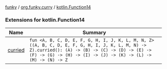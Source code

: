 [funky](../../index.md) / [org.funky.curry](../index.md) / [kotlin.Function14](.)

### Extensions for kotlin.Function14

| Name | Summary |
|---|---|
| [curried](curried.md) | `fun <A, B, C, D, E, F, G, H, I, J, K, L, M, N, Z> ((A, B, C, D, E, F, G, H, I, J, K, L, M, N) -> Z).curried(): (A) -> (B) -> (C) -> (D) -> (E) -> (F) -> (G) -> (H) -> (I) -> (J) -> (K) -> (L) -> (M) -> (N) -> Z` |
